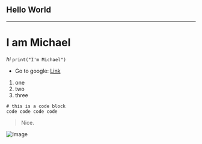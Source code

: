 ## Hello World
---
# I am Michael
*hi*
`print("I'm Michael")`

* Go to google:
[Link](google.com)

1. one
2. two
3. three

```
# this is a code block
code code code code
```

> Nice.

![Image](https://images.pexels.com/photos/45201/kitty-cat-kitten-pet-45201.jpeg?cs=srgb&dl=pexels-pixabay-45201.jpg&fm=jpg)
